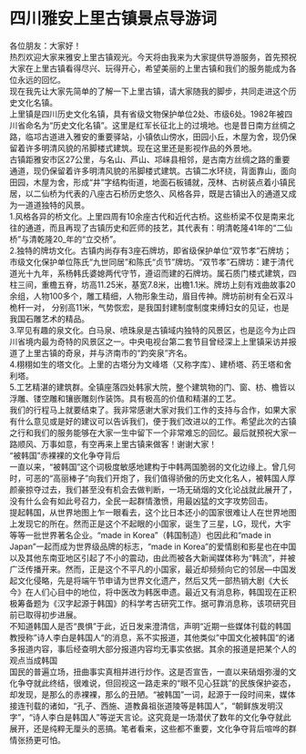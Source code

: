 # 四川雅安上里古镇景点导游词  
各位朋友：大家好！  
热烈欢迎大家来雅安上里古镇观光。今天将由我来为大家提供导游服务，首先预祝大家在上里古镇看得尽兴、玩得开心，希望美丽的上里古镇和我们的服务能成为各位永远的回忆。  
现在我先让大家先简单的了解一下上里古镇，请大家随我的脚步，共同走进这个历史文化名镇。  
上里镇是四川历史文化名镇，具有省级文物保护单位2处、市级6处。1982年被四川省命名为“历史文化名镇”。这里是红军长征北上的过境地。也是昔日南方丝绸之路，临邛古道进入雅安的重要驿站，小镇依山傍水，田园小丘，木屋为舍，现仍保留着许多明清风貌的吊脚楼式建筑。现在这里还是影视作品的外景地。  
古镇距雅安市区27公里，与名山、芦山、邛崃县相邻，是古南方丝绸之路的重要通道，现仍保留着许多明清风貌的吊脚楼式建筑。古镇二水环绕，背面靠山，面向田园，木屋为舍，形成“井”字结构街道，地面石板铺就，茂林、古树装点着小镇民居，以二仙桥为代表的八座古石桥历史悠久、风格各异，既是古镇出入的通道又成为一道道独特的风景。  
1.风格各异的桥文化。上里四周有10余座古代和近代古桥。这些桥梁不仅是南来北往的通道，而且再现了古镇历史和匠师的技艺，其代表有：明清乾隆41年的“二仙桥”与清乾隆20_年的“立交桥”。  
2.独特的牌坊文化。古镇内尚存有3座石牌坊，即省级保护单位“双节孝”石牌坊；市级文化保护单位陈氏“九世同居”和陈氏“贞节”牌坊。“双节孝”石牌坊：建于清代道光十九年，系杨韩氏婆媳两代守节，遵诏而建的石牌坊。属石质门楼式建筑，四柱三间，重檐五脊，坊高11.25米，基宽7.8米，出檐1.1米。牌坊上刻有戏曲故事20余组，人物100多个，雕工精细，人物形象生动，眉目传神。牌坊前树有全石双斗桅杆一对， 分别高11米，气势恢宏，是我国封建制度制度束缚妇女的见证，也是我国石雕艺术的精品。  
3.罕见有趣的泉文化。白马泉、喷珠泉是古镇域内独特的风景区，也是迄今为止四川省境内最为奇特的风景区之一。中央电视台第二套节目曾经深上上里镇采访并报道了上里古镇的奇泉，并与济南市的“趵突泉”齐名。  
4.栩栩如生的塔文化。上里的古塔分为文峰塔（又称字库）、建桥塔、药王塔和舍利塔。  
5.工艺精湛的建筑群。全镇座落四处韩家大院，整个建筑物的门、窗、枋、檐皆以浮雕、镂空雕和镶嵌雕刻作装饰。具有极高的价值和精湛的工艺。  
我们的行程马上就要结束了。我非常感谢大家对我们工作的支持与合作，如果大家有什么意见或是好的建议可以告诉我们，便于我们改进以的工作。希望此次的古镇之行和我们的服务能够在大家一生中留下一个非常难忘的回忆。最后就预祝大家一路顺风、万事如意，有空再来上里古镇来做客！谢谢大家！  
“被韩国”赤裸裸的文化争夺背后  
一直以来，“被韩国”这个词极度敏感地建构于中韩两国脆弱的文化边缘上。曾几何时，可恶的“高丽棒子”向我们开炮了，我们值得骄傲的历史文化名人，被韩国人厚颜豪掠夺过去，我们甚至没有机会去做判断，一场无硝烟的文化论战就此展开了，没有什么会有如此号召力，全民一起群情激愤，用最凶猛的文字攻势回击。  
提起韩国，从世界地图上乍一眼看去，这个比日本还小的国家很难让人在世界地图上发现它的所在。然而正是这个不起眼的小国家，诞生了三星，LG，现代，大宇等等一批世界著名企业。“made in Korea”（韩国制造）也因此和“made in Japan”一起而成为世界级品牌的标志，“made in Korea”的爱情剧和影星也在中国以及其他东南亚地区引起了不小的震动，由此而被各大新闻媒体称为“韩流”，并被广泛传播开来。然而，正是这个不平凡的小国家，最近却频频向它的邻居—中国发起文化侵略，先是将端午节申请为世界文化遗产，然后又凭一部热销大剧《大长今》在人们心目中的地位，将中医改为韩医申遗。最近又有消息称，韩国现在正积极筹备题为《汉字起源于韩国》的科学考古研究工作。据可靠消息称，该项研究目前已取得初步进展。  
不知道韩国人是否“畏惧”于此，近日发来澄清信，声明“近期一些媒体刊载的韩国教授称”诗人李白是韩国人“的消息，系不实报道，其他类似”中国文化被韩国“的诸多报道内容，事后经查明大部分报道内容均无事实依据。其余的报道是把某个人的观点当成韩国  
国民的普遍立场，扭曲事实真相并进行炒作。这是否宣告，一直以来硝烟弥漫的文化争夺就此终结，很难说，但回视这一路走来的“眼不见心狂跳”的民族保护姿态，却发现，是那么的赤裸裸，那么的丑陋。“被韩国”一词，起源于一段时间来，媒体接连刊载的诸如，“孔子、西施、道教鼻祖张道陵等是韩国人”，“朝鲜族发明汉字”，“诗人李白是韩国人”等逆天言论。这究竟是一场潜伏了数年的文化争夺就此展开，还是纯粹无厘头的恶搞。笔者看来，这些都不重要，文化争夺背后喧哗的群情张扬更可怕。  
